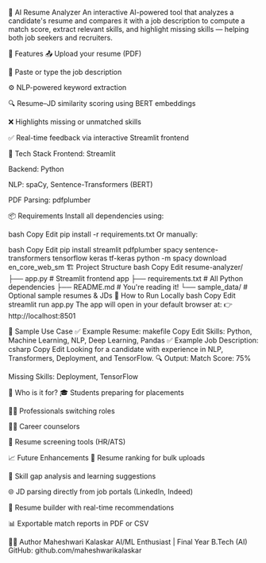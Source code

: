 📄 AI Resume Analyzer
An interactive AI-powered tool that analyzes a candidate's resume and compares it with a job description to compute a match score, extract relevant skills, and highlight missing skills — helping both job seekers and recruiters.

🚀 Features
📤 Upload your resume (PDF)

📝 Paste or type the job description

⚙️ NLP-powered keyword extraction

🔍 Resume–JD similarity scoring using BERT embeddings

❌ Highlights missing or unmatched skills

✅ Real-time feedback via interactive Streamlit frontend

🧠 Tech Stack
Frontend: Streamlit

Backend: Python

NLP: spaCy, Sentence-Transformers (BERT)

PDF Parsing: pdfplumber

📦 Requirements
Install all dependencies using:

bash
Copy
Edit
pip install -r requirements.txt
Or manually:

bash
Copy
Edit
pip install streamlit pdfplumber spacy sentence-transformers tensorflow keras tf-keras
python -m spacy download en_core_web_sm
🏗️ Project Structure
bash
Copy
Edit
resume-analyzer/
├── app.py                   # Streamlit frontend app
├── requirements.txt         # All Python dependencies
├── README.md                # You're reading it!
└── sample_data/             # Optional sample resumes & JDs
🧪 How to Run Locally
bash
Copy
Edit
streamlit run app.py
The app will open in your default browser at:
👉 http://localhost:8501

💼 Sample Use Case
✅ Example Resume:
makefile
Copy
Edit
Skills: Python, Machine Learning, NLP, Deep Learning, Pandas
✅ Example Job Description:
csharp
Copy
Edit
Looking for a candidate with experience in NLP, Transformers, Deployment, and TensorFlow.
🔍 Output:
Match Score: 75%

Missing Skills: Deployment, TensorFlow

🎯 Who is it for?
🎓 Students preparing for placements

👨‍💼 Professionals switching roles

👩‍🏫 Career counselors

🧠 Resume screening tools (HR/ATS)

📈 Future Enhancements
🔢 Resume ranking for bulk uploads

🧠 Skill gap analysis and learning suggestions

🌐 JD parsing directly from job portals (LinkedIn, Indeed)

🧾 Resume builder with real-time recommendations

📊 Exportable match reports in PDF or CSV

👨‍💻 Author
Maheshwari Kalaskar
AI/ML Enthusiast | Final Year B.Tech (AI)
GitHub: github.com/maheshwarikalaskar
